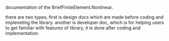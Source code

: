 documentation of the BriefFiniteElement.Nonlinear.

there are two types, first is design docs which are made before coding and impleneting the library.
another is developer doc, which is for helping users to get familiar with features of library, it is done after coding and implementation.